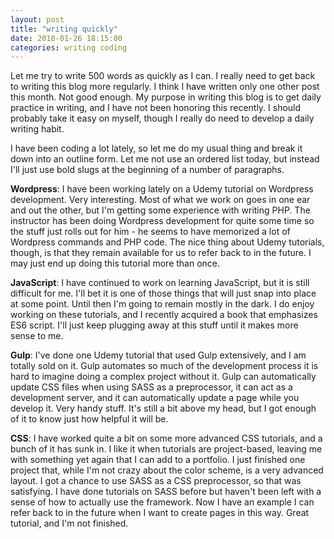 ```yaml
---
layout: post
title: "writing quickly"
date: 2018-01-26 18:15:00
categories: writing coding
---
```


Let me try to write 500 words as quickly as I can. I really need to get back to writing this blog more regularly. I think I have written only one other post this month. Not good enough. My purpose in writing this blog is to get daily practice in writing, and I have not been honoring this recently. I should probably take it easy on myself, though I really do need to develop a daily writing habit.

I have been coding a lot lately, so let me do my usual thing and break it down into an outline form. Let me not use an ordered list today, but instead I'll just use bold slugs at the beginning of a number of paragraphs.

**Wordpress**: I have been working lately on a Udemy tutorial on Wordpress development. Very interesting. Most of what we work on goes in one ear and out the other, but I'm getting some experience with writing PHP. The instructor has been doing Wordpress development for quite some time so the stuff just rolls out for him - he seems to have memorized a lot of Wordpress commands and PHP code. The nice thing about Udemy tutorials, though, is that they remain available for us to refer back to in the future. I may just end up doing this tutorial more than once.

**JavaScript**: I have continued to work on learning JavaScript, but it is still difficult for me. I'll bet it is one of those things that will just snap into place at some point. Until then I'm going to remain mostly in the dark. I do enjoy working on these tutorials, and I recently acquired a book that emphasizes ES6 script. I'll just keep plugging away at this stuff until it makes more sense to me.

**Gulp**: I've done one Udemy tutorial that used Gulp extensively, and I am totally sold on it. Gulp automates so much of the development process it is hard to imagine doing a complex project without it. Gulp can automatically update CSS files when using SASS as a preprocessor, it can act as a development server, and it can automatically update a page while you develop it. Very handy stuff. It's still a bit above my head, but I got enough of it to know just how helpful it will be.

**CSS**: I have worked quite a bit on some more advanced CSS tutorials, and a bunch of it has sunk in. I like it when tutorials are project-based, leaving me with something yet again that I can add to a portfolio. I just finished one project that, while I'm not crazy about the color scheme, is a very advanced layout. I got a chance to use SASS as a CSS preprocessor, so that was satisfying. I have done tutorials on SASS before but haven't been left with a sense of how to actually use the framework. Now I have an example I can refer back to in the future when I want to create pages in this way. Great tutorial, and I'm not finished.
